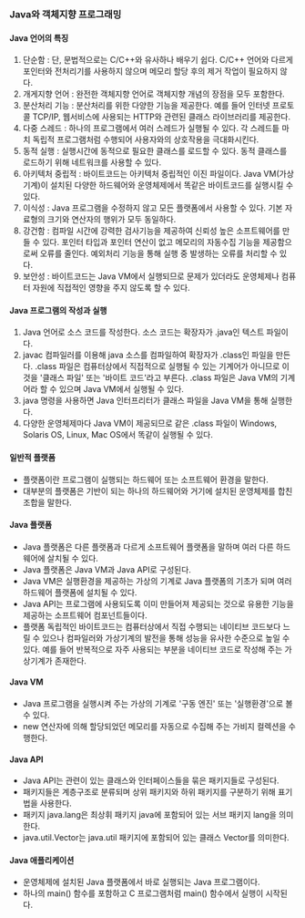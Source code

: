 ### Java와 객체지향 프로그래밍

#### Java 언어의 특징

1. 단순함 : 단, 문법적으로는 C/C++와 유사하나 배우기 쉽다. C/C++ 언어와 다르게 포인터와 전처리기를 사용하지 않으며 메모리 할당 후의 제거 작업이 필요하지 않다.
2. 개게지향 언어 : 완전한 객체지향 언어로 객체지향 개념의 장점을 모두 포함한다.
3. 분산처리 기능 : 분산처리를 위한 다양한 기능을 제공한다. 예를 들어 인터넷 프로토콜 TCP/IP, 웹서비스에 사용되는 HTTP와 관련된 클래스 라이브러리를 제공한다.
4. 다중 스레드 : 하나의 프로그램에서 여러 스레드가 실행될 수 있다. 각 스레드틑 마치 독립적 프로그램처럼 수행되어 사용자와의 상호작용을 극대화시킨다.
5. 동적 실행 : 실행시간에 동적으로 필요한 클래스를 로드할 수 있다. 동적 클래스를 로드하기 위해 네트워크를 사용할 수 있다.
6. 아키텍처 중립적 : 바이트코드는 아키텍처 중립적인 이진 파일이다. Java VM(가상기계)이 설치된 다양한 하드웨어와 운영체제에서 똑같은 바이트코드를 실행시킬 수 있다.
7. 이식성 : Java 프로그램을 수정하지 않고 모든 플랫폼에서 사용할 수 있다. 기본 자료형의 크기와 연산자의 행위가 모두 동일하다.
8. 강건함 : 컴파일 시간에 강력한 검사기능을 제공하여 신뢰성 높은 소프트웨어를 만들 수 있다. 포인터 타입과 포인터 연산이 없고 메모리의 자동수집 기능을 제공함으로써 오류를 줄인다. 예외처리 기능을 통해 실행 중 발생하는 오류를 처리할 수 있다.
9. 보안성 : 바이트코드는 Java VM에서 실행되므로 문제가 있더라도 운영체제나 컴퓨터 자원에 직접적인 영향을 주지 않도록 할 수 있다.

#### Java 프로그램의 작성과 실행

1. Java 언어로 소스 코드를 작성한다. 소스 코드는 확장자가 .java인 텍스트 파일이다.
2. javac 컴파일러를 이용해 java 소스를 컴파일하여 확장자가 .class인 파일을 만든다. .class 파일은 컴퓨터상에서 직접적으로 실행될 수 있는 기계어가 아니므로 이것을 '클래스 파일' 또는 '바이트 코드'라고 부른다. .class 파일은 Java VM의 기계어라 할 수 있으며 Java VM에서 실행될 수 있다.
3. java 명령을 사용하면 Java 인터프리터가 클래스 파일을 Java VM을 통해 실행한다.
4. 다양한 운영체제마다 Java VM이 제공되므로 같은 .class 파일이 Windows, Solaris OS, Linux, Mac OS에서 똑같이 실행될 수 있다.

#### 일반적 플랫폼

- 플랫폼이란 프로그램이 실행되는 하드웨어 또는 소프트웨어 환경을 말한다.
- 대부분의 플랫폼은 기반이 되는 하나의 하드웨어와 거기에 설치된 운영체제를 합친 조합을 말한다.

#### Java 플랫폼

- Java 플랫폼은 다른 플랫폼과 다르게 소프트웨어 플랫폼을 말하며 여러 다른 하드웨어에 살치될 수 있다.
- Java 플랫폼은 Java VM과 Java API로 구성된다.
- Java VM은 실행환경을 제공하는 가상의 기계로 Java 플랫폼의 기초가 되며 여러 하드웨어 플랫폼에 설치될 수 있다.
- Java API는 프로그램에 사용되도록 이미 만들어져 제공되는 것으로 유용한 기능을 제공하는 소프트웨어 컴포넌트들이다.
- 플랫폼 독립적인 바이트코드는 컴퓨터상에서 직접 수행되는 네이티브 코드보다 느릴 수 있으나 컴파일러와 가상기계의 발전을 통해 성능을 유사한 수준으로 높일 수 있다. 예를 들어 반복적으로 자주 사용되는 부분을 네이티브 코드로 작성해 주는 가상기계가 존재한다.

#### Java VM

- Java 프로그램을 실행시켜 주는 가상의 기계로 '구동 엔진' 또는 '실행환경'으로 볼 수 있다.
- new 연산자에 의해 할당되었던 메모리를 자동으로 수집해 주는 가비지 컬렉션을 수행한다.

#### Java API

- Java API는 관련이 있는 클래스와 인터페이스들을 묶은 패키지들로 구성된다.
- 패키지들은 계층구조로 분류되며 상위 패키지와 하위 패키지를 구분하기 위해 표기법을 사용한다.
- 패키지 java.lang은 최상휘 패키지 java에 포함되어 있는 서브 패키지 lang을 의미한다.
- java.util.Vector는 java.util 패키지에 포함되어 있는 클래스 Vector를 의미한다.

#### Java 애플리케이션

- 운영체제에 설치된 Java 플랫폼에서 바로 실행되는 Java 프로그램이다.
- 하나의 main() 함수를 포함하고 C 프로그램처럼 main() 함수에서 실행이 시작된다.

